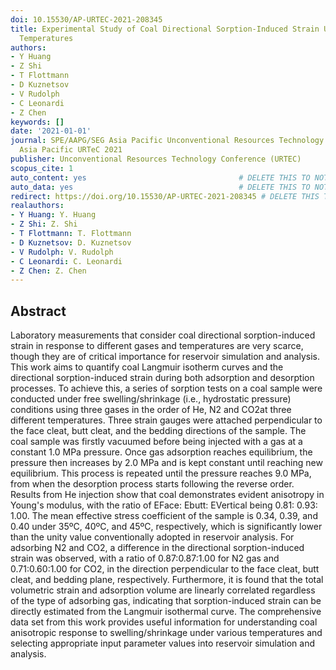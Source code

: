 ```yaml
---
doi: 10.15530/AP-URTEC-2021-208345
title: Experimental Study of Coal Directional Sorption-Induced Strain Under Different
  Temperatures
authors:
- Y Huang
- Z Shi
- T Flottmann
- D Kuznetsov
- V Rudolph
- C Leonardi
- Z Chen
keywords: []
date: '2021-01-01'
journal: SPE/AAPG/SEG Asia Pacific Unconventional Resources Technology Conference,
  Asia Pacific URTeC 2021
publisher: Unconventional Resources Technology Conference (URTEC)
scopus_cite: 1
auto_content: yes                                  # DELETE THIS TO NOT AUTO GENERATE CONTENT
auto_data: yes                                     # DELETE THIS TO NOT AUTO GENERATE METADATA
redirect: https://doi.org/10.15530/AP-URTEC-2021-208345 # DELETE THIS TO NOT REDIRECT
realauthors:
- Y Huang: Y. Huang
- Z Shi: Z. Shi
- T Flottmann: T. Flottmann
- D Kuznetsov: D. Kuznetsov
- V Rudolph: V. Rudolph
- C Leonardi: C. Leonardi
- Z Chen: Z. Chen
---
```



## Abstract
Laboratory measurements that consider coal directional sorption-induced strain in response to different gases and temperatures are very scarce, though they are of critical importance for reservoir simulation and analysis. This work aims to quantify coal Langmuir isotherm curves and the directional sorption-induced strain during both adsorption and desorption processes. To achieve this, a series of sorption tests on a coal sample were conducted under free swelling/shrinkage (i.e., hydrostatic pressure) conditions using three gases in the order of He, N2 and CO2at three different temperatures. Three strain gauges were attached perpendicular to the face cleat, butt cleat, and the bedding directions of the sample. The coal sample was firstly vacuumed before being injected with a gas at a constant 1.0 MPa pressure. Once gas adsorption reaches equilibrium, the pressure then increases by 2.0 MPa and is kept constant until reaching new equilibrium. This process is repeated until the pressure reaches 9.0 MPa, from when the desorption process starts following the reverse order. Results from He injection show that coal demonstrates evident anisotropy in Young's modulus, with the ratio of EFace: Ebutt: EVertical being 0.81: 0.93: 1.00. The mean effective stress coefficient of the sample is 0.34, 0.39, and 0.40 under 35ºC, 40ºC, and 45ºC, respectively, which is significantly lower than the unity value conventionally adopted in reservoir analysis. For adsorbing N2 and CO2, a difference in the directional sorption-induced strain was observed, with a ratio of 0.87:0.87:1.00 for N2 gas and 0.71:0.60:1.00 for CO2, in the direction perpendicular to the face cleat, butt cleat, and bedding plane, respectively. Furthermore, it is found that the total volumetric strain and adsorption volume are linearly correlated regardless of the type of adsorbing gas, indicating that sorption-induced strain can be directly estimated from the Langmuir isothermal curve. The comprehensive data set from this work provides useful information for understanding coal anisotropic response to swelling/shrinkage under various temperatures and selecting appropriate input parameter values into reservoir simulation and analysis.
